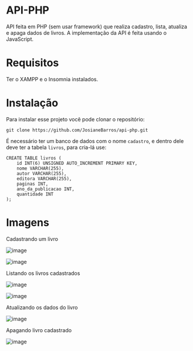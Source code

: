 # API-PHP

API feita em PHP (sem usar framework) que realiza cadastro, lista, atualiza e apaga dados de livros. A implementação da API é feita usando o JavaScript.

# Requisitos
Ter o XAMPP e o Insomnia instalados.

# Instalação
Para instalar esse projeto você pode clonar o repositório:

```
git clone https://github.com/JosianeBarros/api-php.git
```

É necessário ter um banco de dados com o nome `cadastro`, e dentro dele deve ter a tabela `livros`, para cria-lá use:

```
CREATE TABLE livros (
    id INT(6) UNSIGNED AUTO_INCREMENT PRIMARY KEY,
    nome VARCHAR(255),
    autor VARCHAR(255),
    editora VARCHAR(255),
    paginas INT,
    ano_da_publicacao INT,
    quantidade INT
);
```

# Imagens

Cadastrando um livro

![image](https://github.com/JosianeBarros/api-php/assets/108816336/f7298739-25ee-4fe9-b3f3-073677768d95)

![image](https://github.com/JosianeBarros/api-php/assets/108816336/a980807f-2d74-4f12-98ed-a403fa50a939)

Listando os livros cadastrados

![image](https://github.com/JosianeBarros/api-php/assets/108816336/5f40a138-01ae-47a4-8e25-64f6fdebf0ca)

![image](https://github.com/JosianeBarros/api-php/assets/108816336/4d798d36-9ae6-4feb-8fd4-c1cf1b6869c0)

Atualizando os dados do livro

![image](https://github.com/JosianeBarros/api-php/assets/108816336/dbc6dfea-4403-4f9d-be6d-60cef8b20a23)

Apagando livro cadastrado

![image](https://github.com/JosianeBarros/api-php/assets/108816336/f1d7a073-f3a8-4926-9533-47c0f9c1c613)
